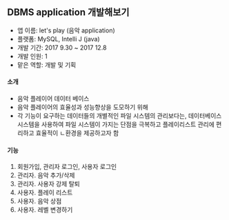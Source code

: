 ## DBMS application 개발해보기



- 앱 이름: let's play (음악 application)
- 플랫폼: MySQL, Intelli J (java)
- 개발 기간: 2017 9.30 ~ 2017 12.8
- 개발 인원: 1
- 맡은 역할: 개발 및 기획

#### 소개

- 음악 플레이어 데이터 베이스
- 음악 플레이어의 효율성과 성능향상을 도모하기 위해
- 각 기능이 요구하는 데이터들의 개별적인 파일 시스템의 관리보다는, 데이터베이스 시스템을 사용하여 파일 시스템이 가지는 단점을 극복하고 플레이리스트 관리에 편리하고 효율적이 ㄴ환경을 제공하고자 함



#### 기능

1. 회원가입, 관리자 로그인, 사용자 로그인
2. 관리자. 음악 추가/삭제
3. 관리자. 사용자 강제 탈퇴
4. 사용자. 플레이 리스트 
5. 사용자. 음악 상점
6. 사용자. 레벨 변경하기